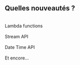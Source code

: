 ## Quelles nouveautés ?
<br>
Lambda functions
<br><br>
Stream API
<br><br>
Date Time API
<br><br>
Et encore...
<br><br>
